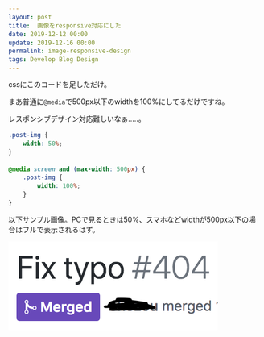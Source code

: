 ```yaml
---
layout: post
title:  画像をresponsive対応にした
date: 2019-12-12 00:00
update: 2019-12-16 00:00
permalink: image-responsive-design
tags: Develop Blog Design
---
```

cssにこのコードを足しただけ。

まあ普通に`@media`で500px以下のwidthを100%にしてるだけですね。

レスポンシブデザイン対応難しいなぁ.....。
```css
.post-img {
    width: 50%;
}

@media screen and (max-width: 500px) {
    .post-img {
        width: 100%;
    }
}
```

以下サンプル画像。PCで見るときは50%、スマホなどwidthが500px以下の場合はフルで表示されるはず。

<img class="post-img" src="assets/images/2019-12-16.png">